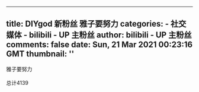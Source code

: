 
---
title: DIYgod 新粉丝 雅子要努力
categories: 
    - 社交媒体
    - bilibili - UP 主粉丝
author: bilibili - UP 主粉丝
comments: false
date: Sun, 21 Mar 2021 00:23:16 GMT
thumbnail: ''
---

<div>   
雅子要努力<br><br>总计4139  
</div>
            
